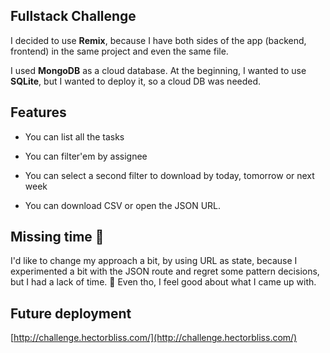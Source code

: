 ## Fullstack Challenge

I decided to use **Remix**, because I have both sides of the app (backend, frontend) in the same project and even the same file.

I used **MongoDB** as a cloud database. At the beginning, I wanted to use **SQLite**, but I wanted to deploy it, so a cloud DB was needed.

## Features

- You can list all the tasks

- You can filter'em by assignee

- You can select a second filter to download by today, tomorrow or next week

- You can download CSV or open the JSON URL.

## Missing time 🫥

I'd like to change my approach a bit, by using URL as state, because I experimented a bit with the JSON route and regret some pattern decisions, but I had a lack of time. 🥲 Even tho, I feel good about what I came up with.

## Future deployment

[http://challenge.hectorbliss.com/](http://challenge.hectorbliss.com/)
